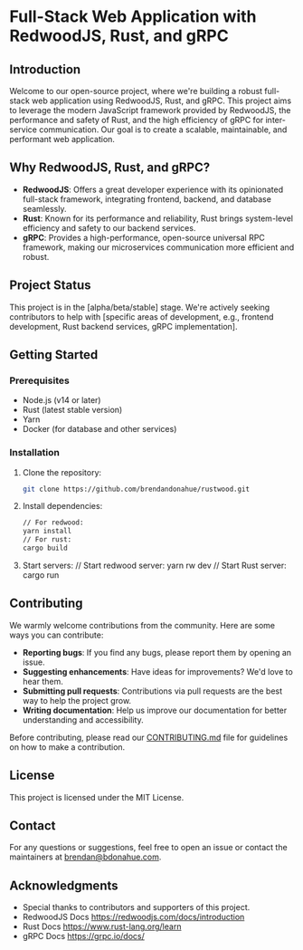 # Full-Stack Web Application with RedwoodJS, Rust, and gRPC

## Introduction

Welcome to our open-source project, where we're building a robust full-stack web application using RedwoodJS, Rust, and gRPC. This project aims to leverage the modern JavaScript framework provided by RedwoodJS, the performance and safety of Rust, and the high efficiency of gRPC for inter-service communication. Our goal is to create a scalable, maintainable, and performant web application.

## Why RedwoodJS, Rust, and gRPC?

- **RedwoodJS**: Offers a great developer experience with its opinionated full-stack framework, integrating frontend, backend, and database seamlessly.
- **Rust**: Known for its performance and reliability, Rust brings system-level efficiency and safety to our backend services.
- **gRPC**: Provides a high-performance, open-source universal RPC framework, making our microservices communication more efficient and robust.

## Project Status

This project is in the [alpha/beta/stable] stage. We're actively seeking contributors to help with [specific areas of development, e.g., frontend development, Rust backend services, gRPC implementation].

## Getting Started

### Prerequisites

- Node.js (v14 or later)
- Rust (latest stable version)
- Yarn
- Docker (for database and other services)

### Installation

1. Clone the repository:
   ```bash
   git clone https://github.com/brendandonahue/rustwood.git

2. Install dependencies:
   ```bash
   // For redwood:
   yarn install
   // For rust:
   cargo build
3. Start servers:
   // Start redwood server:
   yarn rw dev
   // Start Rust server:
   cargo run

## Contributing

We warmly welcome contributions from the community. Here are some ways you can contribute:

- **Reporting bugs**: If you find any bugs, please report them by opening an issue.
- **Suggesting enhancements**: Have ideas for improvements? We'd love to hear them.
- **Submitting pull requests**: Contributions via pull requests are the best way to help the project grow.
- **Writing documentation**: Help us improve our documentation for better understanding and accessibility.

Before contributing, please read our [CONTRIBUTING.md](CONTRIBUTING.md) file for guidelines on how to make a contribution.

## License

This project is licensed under the MIT License.

## Contact

For any questions or suggestions, feel free to open an issue or contact the maintainers at brendan@bdonahue.com.

## Acknowledgments

- Special thanks to contributors and supporters of this project.
- RedwoodJS Docs https://redwoodjs.com/docs/introduction
- Rust Docs https://www.rust-lang.org/learn
- gRPC Docs https://grpc.io/docs/